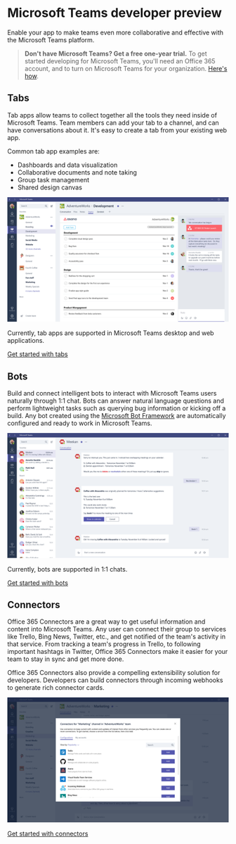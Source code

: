 ﻿# Microsoft Teams developer preview

Enable your app to make teams even more collaborative and effective with the Microsoft Teams platform. 

> **Don't have Microsoft Teams? Get a free one-year trial.** To get started developing for Microsoft Teams, you'll need an Office 365 account, and to turn on Microsoft Teams for your organization. [Here's how](setup.md).

## Tabs

Tab apps allow teams to collect together all the tools they need inside of Microsoft Teams.  Team members can add your tab to a channel, and can have conversations about it. It's easy to create a tab from your existing web app.

Common tab app examples are:

* Dashboards and data visualization
* Collaborative documents and note taking
* Group task management
* Shared design canvas

!["Example of a tab app showing data, alongside a conversation about the tab data"](images/tab_example.png)

Currently, tab apps are supported in Microsoft Teams desktop and web applications.

[Get started with tabs](tabs.md)

## Bots

Build and connect intelligent bots to interact with Microsoft Teams users naturally through 1:1 chat. Bots can answer natural language questions and perform lightweight tasks such as querying bug information or kicking off a build.​ Any bot created using the [Microsoft Bot Framework](https://dev.botframework.com/) are automatically configured and ready to work in Microsoft Teams.

!["Example of a bot assisting a user"](images/bot_example.png)

Currently, bots are supported in 1:1 chats.

[Get started with bots](bots.md)

## Connectors

Office 365 Connectors are a great way to get useful information and content into Microsoft Teams. Any user can connect their group to services like Trello, Bing News, Twitter, etc., and get notified of the team's activity in that service. From tracking a team's progress in Trello, to following important hashtags in Twitter, Office 365 Connectors make it easier for your team to stay in sync and get more done.

Office 365 Connectors also provide a compelling extensibility solution for developers. Developers can build connectors through incoming webhooks to generate rich connector cards.

!["Gallery of connectors"](images/connector_example.png)

[Get started with connectors](connectors.md)


	
	




